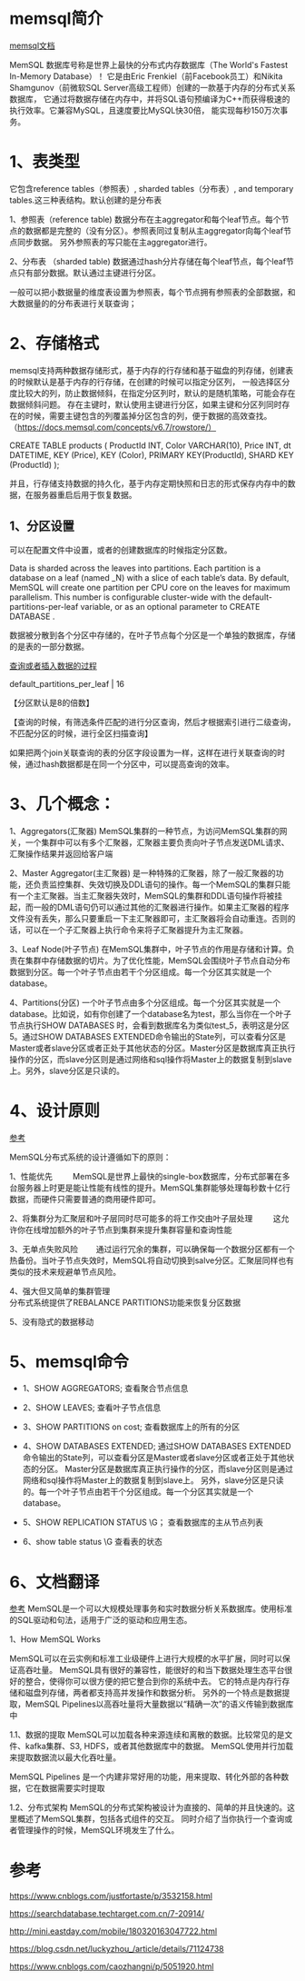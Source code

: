 # memsql简介
[memsql文档](https://docs.memsql.com)

MemSQL 数据库号称是世界上最快的分布式内存数据库（The World's Fastest In-Memory Database）！
它是由Eric Frenkiel（前Facebook员工）和Nikita Shamgunov（前微软SQL Server高级工程师）创建的一款基于内存的分布式关系数据库，
它通过将数据存储在内存中，并将SQL语句预编译为C++而获得极速的执行效率。它兼容MySQL，且速度要比MySQL快30倍，
能实现每秒150万次事务。

# 1、表类型

它包含reference tables（参照表）, sharded tables（分布表）, and temporary tables.这三种表结构。默认创建的是分布表

1、参照表（reference table)
数据分布在主aggregator和每个leaf节点。每个节点的数据都是完整的（没有分区）。参照表同过复制从主aggregator向每个leaf节点同步数据。
另外参照表的写只能在主aggregator进行。

2、分布表 （sharded table)
数据通过hash分片存储在每个leaf节点，每个leaf节点只有部分数据。默认通过主键进行分区。

一般可以把小数据量的维度表设置为参照表，每个节点拥有参照表的全部数据，和大数据量的的分布表进行关联查询；



# 2、存储格式

memsql支持两种数据存储形式，基于内存的行存储和基于磁盘的列存储，创建表的时候默认是基于内存的行存储，在创建的时候可以指定分区列，
一般选择区分度比较大的列，防止数据倾斜，在指定分区列时，默认的是随机策略，可能会存在数据倾斜问题。
存在主键时，默认使用主键进行分区，如果主键和分区列同时存在的时候，需要主键包含的列覆盖掉分区包含的列，便于数据的高效查找。
（https://docs.memsql.com/concepts/v6.7/rowstore/）

CREATE TABLE products (
     ProductId INT,
     Color VARCHAR(10),
     Price INT,
     dt DATETIME,
     KEY (Price),
     KEY (Color),
     PRIMARY KEY(ProductId),
     SHARD KEY (ProductId)
);

并且，行存储支持数据的持久化，基于内存定期快照和日志的形式保存内存中的数据，在服务器重启后用于恢复数据。



## 1、分区设置

可以在配置文件中设置，或者的创建数据库的时候指定分区数。

Data is sharded across the leaves into partitions. Each partition is a database on a leaf (named <dbname>_N) with a slice of each table’s data.
 By default, MemSQL will create one partition per CPU core on the leaves for maximum parallelism. 
 This number is configurable cluster-wide with the default-partitions-per-leaf variable, or as an optional parameter to CREATE DATABASE .

数据被分散到各个分区中存储的，在叶子节点每个分区是一个单独的数据库，存储的是表的一部分数据。

[查询或者插入数据的过程](https://docs.memsql.com/concepts/v6.7/distributed-sql/)

default_partitions_per_leaf                  | 16 

【分区默认是8的倍数】

【查询的时候，有筛选条件匹配的进行分区查询，然后才根据索引进行二级查询，不匹配分区的时候，进行全区扫描查询】

如果把两个join关联查询的表的分区字段设置为一样，这样在进行关联查询的时候，通过hash数据都是在同一个分区中，可以提高查询的效率。



# 3、几个概念：
1、Aggregators(汇聚器) MemSQL集群的一种节点，为访问MemSQL集群的网关，一个集群中可以有多个汇聚器，汇聚器主要负责向叶子节点发送DML请求、汇聚操作结果并返回给客户端

2、Master Aggregator(主汇聚器) 是一种特殊的汇聚器，除了一般汇聚器的功能，还负责监控集群、失效切换及DDL语句的操作。每一个MemSQL的集群只能有一个主汇聚器。当主汇聚器失效时，MemSQL的集群和DDL语句操作将被挂起，而一般的DML语句仍可以通过其他的汇聚器进行操作。如果主汇聚器的程序文件没有丢失，那么只要重启一下主汇聚器即可，主汇聚器将会自动重连。否则的话，可以在一个子汇聚器上执行命令来将子汇聚器提升为主汇聚器。

3、Leaf Node(叶子节点) 在MemSQL集群中，叶子节点的作用是存储和计算。负责在集群中存储数据的切片。为了优化性能，MemSQL会围绕叶子节点自动分布数据到分区。每一个叶子节点由若干个分区组成。每一个分区其实就是一个database。

4、Partitions(分区)  一个叶子节点由多个分区组成。每一个分区其实就是一个database。比如说，如有你创建了一个database名为test，那么当你在一个叶子节点执行SHOW DATABASES 时，会看到数据库名为类似test_5，表明这是分区5。通过SHOW DATABASES EXTENDED命令输出的State列，可以查看分区是Master或者slave分区或者正处于其他状态的分区。Master分区是数据库真正执行操作的分区，而slave分区则是通过网络和sql操作将Master上的数据复制到slave上。另外，slave分区是只读的。

 

# 4、设计原则

[参考](https://docs.memsql.com/?utm_source=ops&utm_medium=link&utm_campaign=ref)

MemSQL分布式系统的设计遵循如下的原则：

1、性能优先 　　
MemSQL是世界上最快的single-box数据库，分布式部署在多台服务器上时更是能让性能有线性的提升。MemSQL集群能够处理每秒数十亿行数据，而硬件只需要普通的商用硬件即可。

2、将集群分为汇聚层和叶子层同时尽可能多的将工作交由叶子层处理 　　
这允许你在线增加额外的叶子节点到集群来提升集群容量和查询性能

3、无单点失败风险　　
通过运行冗余的集群，可以确保每一个数据分区都有一个热备份。当叶子节点失效时，MemSQL将自动切换到salve分区。汇聚层同样也有类似的技术来规避单节点风险。

4、强大但又简单的集群管理   
分布式系统提供了REBALANCE PARTITIONS功能来恢复分区数据

5、没有隐式的数据移动  


# 5、memsql命令

- 1、SHOW AGGREGATORS;   查看聚合节点信息

- 2、SHOW LEAVES;   查看叶子节点信息

- 3、SHOW PARTITIONS on cost;   查看数据库上的所有的分区

- 4、SHOW DATABASES EXTENDED; 
通过SHOW DATABASES EXTENDED命令输出的State列，可以查看分区是Master或者slave分区或者正处于其他状态的分区。
Master分区是数据库真正执行操作的分区，而slave分区则是通过网络和sql操作将Master上的数据复制到slave上。
另外，slave分区是只读的。每一个叶子节点由若干个分区组成。每一个分区其实就是一个database。

- 5、SHOW REPLICATION STATUS \G； 查看数据库的主从节点列表

- 6、show table status \G   查看表的状态



# 6、文档翻译

[参考](https://docs.memsql.com/introduction/latest/how-memsql-works/)
MemSQL是一个可以大规模处理事务和实时数据分析关系数据库。使用标准的SQL驱动和句法，适用于广泛的驱动和应用生态。


1、How MemSQL Works

MemSQL可以在云实例和标准工业级硬件上进行大规模的水平扩展，同时可以保证高吞吐量。
MemSQL具有很好的兼容性，能很好的和当下数据处理生态平台很好的整合，使得你可以很方便的把它整合到你的系统中去。
它的特点是内存行存储和磁盘列存储，两者都支持高并发操作和数据分析。
另外的一个特点是数据提取，MemSQL Pipelines以高吞吐量将大量数据以“精确一次”的语义传输到数据库中

1.1、数据的提取
MemSQL可以加载各种来源连续和离散的数据。比较常见的是文件、kafka集群、S3, HDFS，或者其他数据库中的数据。
MemSQL使用并行加载来提取数据流以最大化吞吐量。


MemSQL Pipelines 是一个内建非常好用的功能，用来提取、转化外部的各种数据，它在数据需要实时提取


1.2、分布式架构
MemSQL的分布式架构被设计为直接的、简单的并且快速的。这里概述了MemSQL集群，包括各式组件的交互。
同时介绍了当你执行一个查询或者管理操作的时候，MemSQL环境发生了什么。

 
# 参考
https://www.cnblogs.com/justfortaste/p/3532158.html

https://searchdatabase.techtarget.com.cn/7-20914/

http://mini.eastday.com/mobile/180320163047722.html

https://blog.csdn.net/luckyzhou_/article/details/71124738

https://www.cnblogs.com/caozhangni/p/5051920.html
